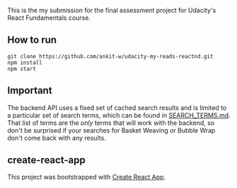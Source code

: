 This is the my submission for the final assessment project for Udacity's React Fundamentals course.

## How to run
```
git clone https://github.com/ankit-w/udacity-my-reads-reactnd.git
npm install
npm start
```
## Important
The backend API uses a fixed set of cached search results and is limited to a particular set of search terms, which can be found in [SEARCH_TERMS.md](SEARCH_TERMS.md). That list of terms are the _only_ terms that will work with the backend, so don't be surprised if your searches for Basket Weaving or Bubble Wrap don't come back with any results. 

## create-react-app

This project was bootstrapped with [Create React App](https://github.com/facebookincubator/create-react-app). 
